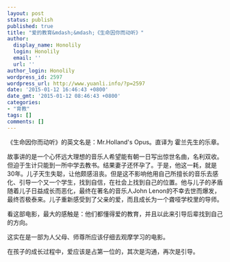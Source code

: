```yaml
---
layout: post
status: publish
published: true
title: "爱的教育&mdash;&mdash;《生命因你而动听》"
author:
  display_name: Honolily
  login: Honolily
  email: ''
  url: ''
author_login: Honolily
wordpress_id: 2597
wordpress_url: http://www.yuanli.info/?p=2597
date: '2015-01-12 16:46:43 +0800'
date_gmt: '2015-01-12 08:46:43 +0800'
categories:
- "育教"
tags: []
comments: []
---
```

<p>《生命因你而动听》的英文名是：Mr.Holland's Opus。直译为 霍兰先生的乐章。</p>
<p>故事讲的是一个心怀远大理想的音乐人希望能有朝一日写出惊世名曲，名利双收。但迫于生计只能到一所中学去教书。结果妻子还怀孕了。于是，他这一耗，就是30年。儿子天生失聪，让他颇感沮丧。但是这不影响他用自己所擅长的音乐去感化、引导一个又一个学生，找到自信，在社会上找到自己的位置。他与儿子的矛盾随着儿子日益成长而恶化，最终在著名的音乐人John Lenon的不幸去世而爆发，最终否极泰来。儿子重新感受到了父亲的爱，而且成长为一个聋哑学校里的导师。</p>
<p>看这部电影，最大的感触是：他们都懂得爱的教育，并且以此来引导后辈找到自己的方向。</p>
<p>这实在是一部为人父母、师尊所应该仔细去观摩学习的电影。</p>
<p>在孩子的成长过程中，爱应该是占第一位的，其次是沟通，再次是引导。</p>
<p>&nbsp;</p>
<p>&nbsp;</p>
<p>&nbsp;</p>
<p>&nbsp;</p>
